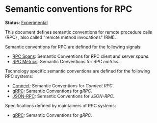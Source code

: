 <!--- Hugo front matter used to generate the website version of this page:
linkTitle: RPC
path_base_for_github_subdir:
  from: tmp/semconv/docs/rpc/_index.md
  to: rpc/README.md
--->

# Semantic conventions for RPC

**Status**: [Experimental][DocumentStatus]

This document defines semantic conventions for remote procedure calls (RPC)
, also called "remote method invocations" (RMI).

Semantic conventions for RPC are defined for the following signals:

* [RPC Spans](rpc-spans.md): Semantic Conventions for RPC client and server *spans*.
* [RPC Metrics](rpc-metrics.md): Semantic Conventions for RPC *metrics*.

Technology specific semantic conventions are defined for the following RPC systems:

* [Connect](connect-rpc.md): Semantic Conventions for *Connect RPC*.
* [gRPC](grpc.md): Semantic Conventions for *gRPC*.
* [JSON-RPC](json-rpc.md): Semantic Conventions for *JSON-RPC*.

Specifications defined by maintainers of RPC systems:

* [gRPC](https://github.com/grpc/proposal/blob/master/A66-otel-stats.md): Semantic Conventions for *gRPC*.

[DocumentStatus]: https://opentelemetry.io/docs/specs/otel/document-status
